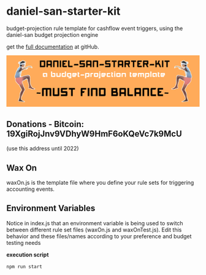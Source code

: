 # daniel-san-starter-kit
budget-projection rule template for cashflow event triggers, using the daniel-san budget projection engine

get the [full documentation](https://github.com/jaredboice/daniel-san) at gitHub.

![Daniel-San](screenshots/daniel-san-starter-kit-logo.png 'Daniel-San')

## Donations - Bitcoin: 19XgiRojJnv9VDhyW9HmF6oKQeVc7k9McU 
(use this address until 2022)

## Wax On
waxOn.js is the template file where you define your rule sets for triggering accounting events.

## Environment Variables
Notice in index.js that an environment variable is being used to switch between different rule set files (waxOn.js and waxOnTest.js). Edit this behavior and these files/names according to your preference and budget testing needs

**execution script**
```javascript
npm run start
```